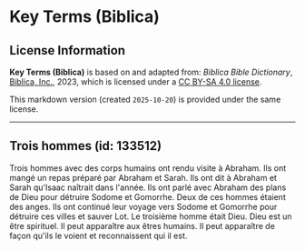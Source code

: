 # Key Terms (Biblica)

## License Information

**Key Terms (Biblica)** is based on and adapted from: _Biblica Bible Dictionary_, [Biblica, Inc.](https://www.biblica.com/), 2023, which is licensed under a [CC BY-SA 4.0 license](https://creativecommons.org/licenses/by-sa/4.0/legalcode.en).

This markdown version (created `2025-10-20`) is provided under the same license.



--------------------------------

## Trois hommes (id: 133512)

Trois hommes avec des corps humains ont rendu visite à Abraham. Ils ont mangé un repas préparé par Abraham et Sarah. Ils ont dit à Abraham et Sarah qu'Isaac naîtrait dans l'année. Ils ont parlé avec Abraham des plans de Dieu pour détruire Sodome et Gomorrhe. Deux de ces hommes étaient des anges. Ils ont continué leur voyage vers Sodome et Gomorrhe pour détruire ces villes et sauver Lot. Le troisième homme était Dieu. Dieu est un être spirituel. Il peut apparaître aux êtres humains. Il peut apparaître de façon qu'ils le voient et reconnaissent qui il est.



